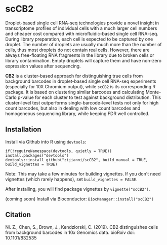 # scCB2

Droplet-based single cell RNA-seq technologies provide a novel insight in transcriptome profiles of individual cells with a much larger cell numbers and cheaper cost compared with microfluidic-based single cell RNA-seq. During library preparation, each cell is expected to be captured by one droplet. The number of droplets are usually much more than the number of cells, thus most droplets do not contain real cells. However, there are always free-floating RNA fragments in the library due to broken cells or library contamination. Empty droplets will capture them and have non-zero expression values after sequencing.

**CB2** is a cluster-based approach for distinguishing true cells from background barcodes in droplet-based single cell RNA-seq experiments (especially for 10X Chromium output), while `scCB2` is its corresponding R package. It is based on clustering similar barcodes and calculating Monte-Carlo p-value for each cluster to test against background distribution. This cluster-level test outperforms single-barcode-level tests not only for high count barcodes, but also in dealing with low count barcodes and homogeneous sequencing library, while keeping FDR well controlled.

## Installation

Install via Github into R using `devtools`:

``
if(!requireNamespace(devtools, quietly = TRUE))
    install.packages("devtools")
devtools::install_github("zijianni/scCB2", build_manual = TRUE, build_vignettes = TRUE)
``

Note: This may take a few minutes for building vignettes. If you don't need vignettes (which rarely happens), set `build_vignettes = FALSE`.

After installing, you will find package vignettes by `vignette("scCB2")`.

(coming soon) Install via Bioconductor: `BiocManager::install("scCB2")`

## Citation

Ni. Z., Chen, S., Brown, J., Kendziorski, C. (2019). CB2 distinguishes cells from background barcodes in 10x Genomics data. bioRxiv doi: 10.1101/832535

